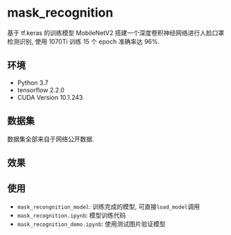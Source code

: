 # mask_recognition

基于 tf.keras 的训练模型 MobileNetV2 搭建一个深度卷积神经网络进行人脸口罩检测识别, 使用 1070Ti 训练 15 个 epoch 准确率达 96%.

## 环境

* Python 3.7
* tensorflow 2.2.0
* CUDA Version 10.1.243

## 数据集

数据集全部来自于网络公开数据.

## 效果

## 使用

 * `mask_recongnition_model`: 训练完成的模型, 可直接`load_model`调用
 * `mask_recognition.ipynb`: 模型训练代码
 * `mask_recognition_demo.ipynb`: 使用测试图片验证模型
